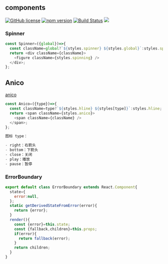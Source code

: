 ## components

[![GitHub license](https://img.shields.io/badge/license-MIT-blue.svg)](https://github.com/ahyiru/components/blob/develop/LICENSE)
[![npm version](https://img.shields.io/npm/v/@huxy/components.svg)](https://www.npmjs.com/package/@huxy/components)
[![Build Status](https://api.travis-ci.com/ahyiru/components.svg?branch=master)](https://app.travis-ci.com/github/ahyiru/components)
[![](https://img.shields.io/badge/blog-ihuxy-blue.svg)](http://ihuxy.com/)

### Spinner

```javascript
const Spinner=({global})=>{
  const className=global?`${styles.spinner} ${styles.global}`:styles.spinner;
  return <div className={className}>
    <figure className={styles.spinning} />
  </div>;
};

```


## Anico

[anico](../styles/anico.md)

```javascript
const Anico=({type})=>{
  const className=type?`${styles.hline} ${styles[type]}`:styles.hline;
  return <span className={styles.anico}>
    <span className={className} />
  </span>;
};

图标 type：

- right：右箭头
- bottom：下箭头
- close：关闭
- play：播放
- pause：暂停

```

### ErrorBoundary

```javascript
export default class ErrorBoundary extends React.Component{
  state={
    error:null,
  };
  static getDerivedStateFromError(error){
    return {error};
  }
  render(){
    const {error}=this.state;
    const {fallback,children}=this.props;
    if(error){
      return fallback(error);
    }
    return children;
  }
}

```
